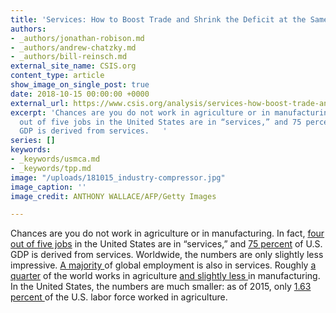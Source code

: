 ```yaml
---
title: 'Services: How to Boost Trade and Shrink the Deficit at the Same Time'
authors:
- _authors/jonathan-robison.md
- _authors/andrew-chatzky.md
- _authors/bill-reinsch.md
external_site_name: CSIS.org
content_type: article
show_image_on_single_post: true
date: 2018-10-15 00:00:00 +0000
external_url: https://www.csis.org/analysis/services-how-boost-trade-and-shrink-deficit-same-time
excerpt: 'Chances are you do not work in agriculture or in manufacturing. In fact, four
  out of five jobs in the United States are in “services,” and 75 percent of U.S.
  GDP is derived from services.   '
series: []
keywords:
- _keywords/usmca.md
- _keywords/tpp.md
image: "/uploads/181015_industry-compressor.jpg"
image_caption: ''
image_credit: ANTHONY WALLACE/AFP/Getty Images

---
```

Chances are you do not work in agriculture or in manufacturing. In fact, [four out of five jobs](https://ustr.gov/TiSA) in the United States are in “services,” and [75 percent](https://ustr.gov/TiSA) of U.S. GDP is derived from services. Worldwide, the numbers are only slightly less impressive. [A majority ](https://data.worldbank.org/indicator/SL.SRV.EMPL.ZS)of global employment is also in services. Roughly [a quarter](https://data.worldbank.org/indicator/SL.AGR.EMPL.ZS) of the world works in agriculture [and slightly less ](https://data.worldbank.org/indicator/SL.IND.EMPL.ZS)in manufacturing. In the United States, the numbers are much smaller: as of 2015, only [1.63 percent ](https://ourworldindata.org/employment-in-agriculture)of the U.S. labor force worked in agriculture.  